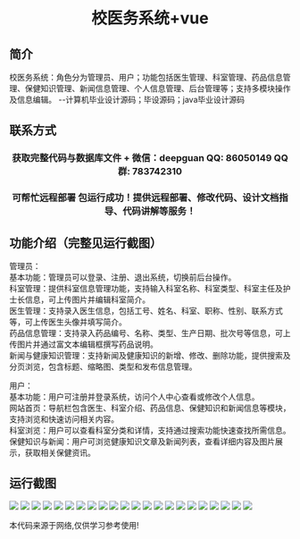 <p><h1 align="center">校医务系统+vue</h1></p>

## 简介
校医务系统：角色分为管理员、用户；功能包括医生管理、科室管理、药品信息管理、保健知识管理、新闻信息管理、个人信息管理、后台管理等；支持多模块操作及信息编辑。    --计算机毕业设计源码；毕设源码；java毕业设计源码


## 联系方式
<p><h3 align="center">获取完整代码与数据库文件 + 微信：deepguan QQ: 86050149 QQ群: 783742310</h3></p>
<p><h3 align="center">可帮忙远程部署 包运行成功！提供远程部署、修改代码、设计文档指导、代码讲解等服务！</h3></p>

## 功能介绍（完整见运行截图）
管理员：  
基本功能：管理员可以登录、注册、退出系统，切换前后台操作。  
科室管理：提供科室信息管理功能，支持输入科室名称、科室类型、科室主任及护士长信息，可上传图片并编辑科室简介。  
医生管理：支持录入医生信息，包括工号、姓名、科室、职称、性别、联系方式等，可上传医生头像并填写简介。  
药品信息管理：支持录入药品编号、名称、类型、生产日期、批次号等信息，可上传图片并通过富文本编辑框撰写药品说明。  
新闻与健康知识管理：支持新闻及健康知识的新增、修改、删除功能，提供搜索及分页浏览，包含标题、缩略图、类型和发布信息管理。

用户：  
基本功能：用户可注册并登录系统，访问个人中心查看或修改个人信息。  
网站首页：导航栏包含医生、科室介绍、药品信息、保健知识和新闻信息等模块，支持浏览和快速访问相关内容。  
科室浏览：用户可以查看科室分类和详情，支持通过搜索功能快速查找所需信息。  
保健知识与新闻：用户可浏览健康知识文章及新闻列表，查看详细内容及图片展示，获取相关保健资讯。


## 运行截图
![](img/001.jpg)
![](img/002.jpg)
![](img/003.jpg)
![](img/004.jpg)
![](img/005.jpg)
![](img/006.jpg)
![](img/007.jpg)
![](img/008.jpg)
![](img/009.jpg)
![](img/010.jpg)
![](img/011.jpg)
![](img/012.jpg)
![](img/013.jpg)
![](img/014.jpg)
![](img/015.jpg)
![](img/016.jpg)
![](img/017.jpg)
![](img/018.jpg)
![](img/019.jpg)
![](img/020.jpg)
![](img/021.jpg)
![](img/022.jpg)

<p>本代码来源于网络,仅供学习参考使用!</p>
